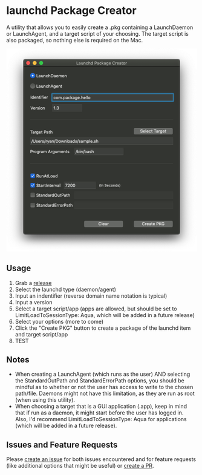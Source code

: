 # launchd Package Creator
A utility that allows you to easily create a .pkg containing a LaunchDaemon or LaunchAgent, and a target script of your choosing. The target script is also packaged, so nothing else is required on the Mac.
<p align="center">
    <img alt="Main Window" width="586" src="images/main_window.png">
</p>

## Usage
1. Grab a [release](/releases)
2. Select the launchd type (daemon/agent)
3. Input an indentifier (reverse domain name notation is typical)
4. Input a version
5. Select a target script/app (apps are allowed, but should be set to LimitLoadToSessionType: Aqua, which will be added in a future release)
6. Select your options (more to come)
7. Click the "Create PKG" button to create a package of the launchd item and target script/app
8. TEST

## Notes
- When creating a LaunchAgent (which runs as the user) AND selecting the StandardOutPath and StandardErrorPath options, you should be mindful as to whether or not the user has access to write to the chosen path/file. Daemons might not have this limitation, as they are run as root (when using this utility).
- When choosing a target that is a GUI application (.app), keep in mind that if run as a daemon, it might start before the user has logged in. Also, I'd recommend LimitLoadToSessionType: Aqua for applications (which will be added in a future release).

## Issues and Feature Requests
Please [create an issue](/issues/new) for both issues encountered and for feature requests (like additional options that might be useful) or [create a PR](/compare).